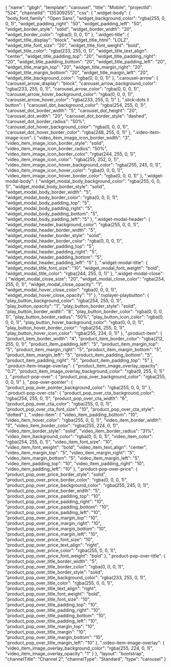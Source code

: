 {
    "name": "gbgh",
    "template": "carousel",
    "title": "Mobile",
    "projectId": "524",
    "channelId": "135309255",
    "css": {
        ".widget-body": {
            "body_font_family": "Open Sans",
            "widget_background_color": "rgba(255, 0, 0, 1)",
            "widget_padding_right": "50",
            "widget_padding_left": "50",
            "widget_border_style": "solid",
            "widget_border_width": "20",
            "widget_border_color": "rgba(0, 0, 0, 1)"
        },
        ".widget-title": {
            "widget_title_display": "block",
            "widget_title_html": "LOLZ",
            "widget_title_font_size": "20",
            "widget_title_font_weight": "bold",
            "widget_title_color": "rgba(233, 255, 0, 1)",
            "widget_title_text_align": "center",
            "widget_title_padding_top": "20",
            "widget_title_padding_right": "20",
            "widget_title_padding_bottom": "20",
            "widget_title_padding_left": "20",
            "widget_title_margin_top": "20",
            "widget_title_margin_right": "20",
            "widget_title_margin_bottom": "20",
            "widget_title_margin_left": "20",
            "widget_title_background_color": "rgba(0, 0, 0, 1)"
        },
        ".carousel-arrow": {
            "carousel_arrow_display": "block",
            "carousel_arrow_background_color": "rgba(233, 255, 0, 1)",
            "carousel_arrow_color": "rgba(0, 0, 0, 1)",
            "carousel_arrow_hover_background_color": "rgba(0, 0, 0, 1)",
            "carousel_arrow_hover_color": "rgba(233, 255, 0, 1)"
        },
        ".slick-dots li button": {
            "carousel_dot_background_color": "rgba(254, 255, 0, 1)",
            "carousel_dot_border_width": "5",
            "carousel_dot_height": "20",
            "carousel_dot_width": "20",
            "carousel_dot_border_style": "dashed",
            "carousel_dot_border_radius": "50%",
            "carousel_dot_hover_background_color": "rgba(0, 0, 0, 1)",
            "carousel_dot_hover_border_color": "rgba(248, 255, 0, 1)"
        },
        ".video-item-image-icon": {
            "video_item_image_icon_border_width": "3",
            "video_item_image_icon_border_style": "solid",
            "video_item_image_icon_border_radius": "50%",
            "video_item_image_icon_border_color": "rgba(244, 255, 0, 1)",
            "video_item_image_icon_color": "rgba(255, 252, 0, 1)",
            "video_item_image_icon_hover_background_color": "rgba(255, 245, 0, 1)",
            "video_item_image_icon_hover_color": "rgba(0, 0, 0, 1)",
            "video_item_image_icon_hover_border_color": "rgba(0, 0, 0, 1)"
        },
        ".widget-modal-body": {
            "widget_modal_body_background_color": "rgba(255, 0, 0, 1)",
            "widget_modal_body_border_style": "solid",
            "widget_modal_body_border_width": "5",
            "widget_modal_body_border_color": "rgba(0, 0, 0, 1)",
            "widget_modal_body_padding_top": "5",
            "widget_modal_body_padding_right": "5",
            "widget_modal_body_padding_bottom": "5",
            "widget_modal_body_padding_left": "5"
        },
        ".widget-modal-header": {
            "widget_modal_header_background_color": "rgba(255, 0, 0, 1)",
            "widget_modal_header_border_width": "5",
            "widget_modal_header_border_style": "solid",
            "widget_modal_header_border_color": "rgba(0, 0, 0, 1)",
            "widget_modal_header_padding_top": "5",
            "widget_modal_header_padding_right": "5",
            "widget_modal_header_padding_bottom": "5",
            "widget_modal_header_padding_left": "5"
        },
        ".widget-modal-title": {
            "widget_modal_title_font_size": "10",
            "widget_modal_font_weight": "bold",
            "widget_modal_title_color": "rgba(244, 255, 0, 1)"
        },
        ".widget-modal-close": {
            "widget_modal_close_size": "20",
            "widget_modal_close_color": "rgba(254, 255, 0, 1)",
            "widget_modal_close_opacity": "1",
            "widget_modal_hover_close_color": "rgba(0, 0, 0, 1)",
            "widget_modal_hover_close_opacity": "1"
        },
        ".tvplayer-playbutton": {
            "play_button_background_color": "rgba(254, 255, 0, 1)",
            "play_button_opacity": "1",
            "play_button_border_style": "solid",
            "play_button_border_width": "8",
            "play_button_border_color": "rgba(0, 0, 0, 1)",
            "play_button_border_radius": "50%",
            "play_button_icon_color": "rgba(0, 0, 0, 1)",
            "play_button_hover_background_color": "rgba(0, 0, 0, 1)",
            "play_button_hover_border_color": "rgba(254, 255, 0, 1)",
            "play_button_hover_icon_color": "rgba(255, 234, 0, 1)"
        },
        ".product-item": {
            "product_item_border_width": "4",
            "product_item_border_color": "rgba(212, 255, 0, 1)",
            "product_item_padding_left": "5",
            "product_item_margin_top": "5",
            "product_item_margin_right": "5",
            "product_item_margin_bottom": "5",
            "product_item_margin_left": "5",
            "product_item_padding_bottom": "5",
            "product_item_padding_right": "5",
            "product_item_padding_top": "5"
        },
        ".product-item-image-overlay": {
            "product_item_image_overlay_opacity": "0.7",
            "product_item_image_overlay_background_color": "rgba(9, 255, 0, 1)"
        },
        ".product-pop-over": {
            "product_pop_over_background_color": "rgba(255, 0, 0, 1)"
        },
        ".pop-over-pointer": {
            "product_pop_over_pointer_background_color": "rgba(255, 0, 0, 1)"
        },
        ".product-pop-over-cta": {
            "product_pop_over_cta_background_color": "rgba(254, 255, 0, 1)",
            "product_pop_over_cta_width": "6",
            "product_pop_over_cta_color": "rgba(255, 0, 0, 1)",
            "product_pop_over_cta_font_size": "10",
            "product_pop_over_cta_style": "dotted"
        },
        ".video-item": {
            "video_item_padding_bottom": "10",
            "video_item_hover_color": "rgba(255, 0, 0, 1)",
            "video_item_border_width": "5",
            "video_item_border_color": "rgba(255, 224, 0, 1)",
            "video_item_border_style": "solid",
            "video_item_border_radius": "31%",
            "video_item_background_color": "rgba(0, 0, 0, 1)",
            "video_item_color": "rgba(254, 255, 0, 1)",
            "video_item_font_size": "10",
            "video_item_font_weight": "bold",
            "video_item_text_align": "center",
            "video_item_margin_top": "5",
            "video_item_margin_right": "5",
            "video_item_margin_bottom": "5",
            "video_item_margin_left": "5",
            "video_item_padding_top": "10",
            "video_item_padding_right": "10",
            "video_item_padding_left": "10"
        },
        ".product-pop-over-price": {
            "product_pop_over_price_border_style": "solid",
            "product_pop_over_price_border_color": "rgba(0, 0, 0, 1)",
            "product_pop_over_price_background_color": "rgba(255, 245, 0, 1)",
            "product_pop_over_price_border_width": "5",
            "product_pop_over_price_padding_top": "10",
            "product_pop_over_price_padding_right": "10",
            "product_pop_over_price_padding_bottom": "10",
            "product_pop_over_price_padding_left": "10",
            "product_pop_over_price_margin_top": "10",
            "product_pop_over_price_margin_right": "10",
            "product_pop_over_price_margin_bottom": "10",
            "product_pop_over_price_margin_left": "10",
            "product_pop_over_price_font_size": "10",
            "product_pop_over_price_text_align": "right",
            "product_pop_over_price_color": "rgba(255, 0, 0, 1)",
            "product_pop_over_price_font_weight": "bold"
        },
        ".product-pop-over-title": {
            "product_pop_over_title_border_width": "5",
            "product_pop_over_title_border_color": "rgba(0, 0, 0, 1)",
            "product_pop_over_title_border_style": "solid",
            "product_pop_over_title_background_color": "rgba(233, 255, 0, 1)",
            "product_pop_over_title_color": "rgba(255, 0, 0, 1)",
            "product_pop_over_title_text_align": "right",
            "product_pop_over_title_font_weight": "bold",
            "product_pop_over_title_font_size": "10",
            "product_pop_over_title_padding_top": "10",
            "product_pop_over_title_padding_right": "10",
            "product_pop_over_title_padding_bottom": "10",
            "product_pop_over_title_padding_left": "10",
            "product_pop_over_title_margin_top": "10",
            "product_pop_over_title_margin": "10",
            "product_pop_over_title_margin_bottom": "10",
            "product_pop_over_title_margin_left": "10"
        },
        ".video-item-image-overlay": {
            "video_item_image_overlay_background_color": "rgba(255, 224, 0, 1)",
            "video_item_image_overlay_opacity": "1"
        }
    },
    "layout": "bootstrap",
    "channelTitle": "Channel 2",
    "channelType": "Standard",
    "type": "carousel"
}